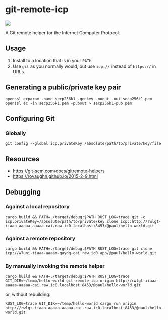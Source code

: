 # git-remote-icp

![](https://img.shields.io/badge/status%EF%B8%8F-experimental-blueviolet)

A Git remote helper for the Internet Computer Protocol.

## Usage

1. Install to a location that is in your `PATH`.
2. Use `git` as you normally would, but use `icp://` instead of `https://` in URLs.


## Generating a public/private key pair

```
openssl ecparam -name secp256k1 -genkey -noout -out secp256k1.pem
openssl ec -in secp256k1.pem -pubout > secp256k1-pub.pem
```

## Configuring Git

### Globally

```
git config --global icp.privateKey /absolute/path/to/private/key/file
```

## Resources

* https://git-scm.com/docs/gitremote-helpers
* https://rovaughn.github.io/2015-2-9.html

## Debugging

### Against a local repository

```
cargo build && PATH=./target/debug:$PATH RUST_LOG=trace git -c icp.privateKey=/absolute/path/to/private/key clone icp::http://rwlgt-iiaaa-aaaaa-aaaaa-cai.raw.ic0.localhost:8453/@paul/hello-world.git
```

### Against a remote repository

```
cargo build && PATH=./target/debug:$PATH RUST_LOG=trace git clone icp://w7uni-tiaaa-aaaam-qaydq-cai.raw.ic0.app/@paul/hello-world.git
```

### By manually invoking the remote helper

```
cargo build && PATH=./target/debug:$PATH RUST_LOG=trace GIT_DIR=~/temp/hello-world git-remote-icp origin http://rwlgt-iiaaa-aaaaa-aaaaa-cai.raw.ic0.localhost:8453/@paul/hello-world.git
```

or, without rebuilding:

```
RUST_LOG=trace GIT_DIR=~/temp/hello-world cargo run origin http://rwlgt-iiaaa-aaaaa-aaaaa-cai.raw.ic0.localhost:8453/@paul/hello-world.git
```
